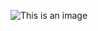 ![This is an image](https://github.com/SainathIngle027/Real-Time-Chat-Application-Using-React-Js-And-Firebase/assets/123835116/d3837211-270b-4e56-8177-02553fe10e0b)

